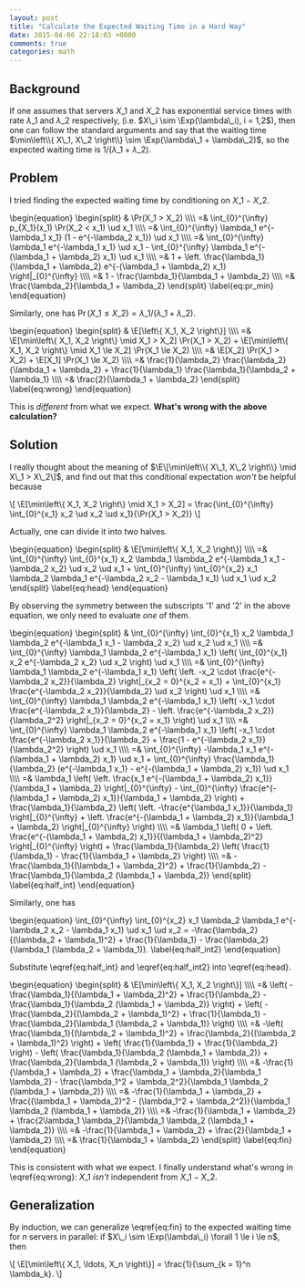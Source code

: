 ```yaml
---
layout: post
title: "Calculate the Expected Waiting Time in a Hard Way"
date: 2015-04-06 22:18:03 +0800
comments: true
categories: math
---
```


Background
---

If one assumes that servers $X\_1$ and $X\_2$ has exponential service
times with rate $\lambda\_1$ and $\lambda\_2$ respectively, (i.e.
$X\_i \sim \Exp(\lambda\_i), i = 1,2$), then one can follow the
standard arguments and say that the waiting time $\min\left\\{ X\_1,
X\_2 \right\\} \sim \Exp(\lambda\_1 + \lambda\_2)$, so the expected
waiting time is $1/(\lambda\_1 + \lambda\_2)$.

Problem
---

I tried finding the expected waiting time by conditioning on $X\_1 - X\_2$.

<div class="myeqn">
\begin{equation}
  \begin{split}
    & \Pr(X_1 > X_2) \\\\
    =& \int_{0}^{\infty} p_{X_1}(x_1) \Pr(X_2 < x_1) \ud x_1 \\\\
    =& \int_{0}^{\infty} \lambda_1 e^{-\lambda_1 x_1} (1 -
    e^{-\lambda_2 x_1}) \ud x_1 \\\\
    =& \int_{0}^{\infty} \lambda_1 e^{-\lambda_1 x_1} \ud x_1 -
    \int_{0}^{\infty} \lambda_1 e^{-(\lambda_1 + \lambda_2) x_1} \ud
    x_1 \\\\
    =& 1 + \left. \frac{\lambda_1}{\lambda_1 + \lambda_2}
    e^{-(\lambda_1 + \lambda_2) x_1} \right|_{0}^{\infty} \\\\
    =& 1 - \frac{\lambda_1}{\lambda_1 + \lambda_2} \\\\
    =& \frac{\lambda_2}{\lambda_1 + \lambda_2}
  \end{split}
  \label{eq:pr_min}
\end{equation}
</div>

Similarly, one has $\Pr(X\_1 \le X\_2) = \lambda\_1/(\lambda\_1 +
\lambda\_2)$.

<div class="myeqn">
\begin{equation}
\begin{split}
& \E[\left\{ X_1, X_2 \right\}] \\\\
=& \E[\min\left\{ X_1, X_2 \right\} \mid X_1 > X_2] \Pr(X_1 > X_2) +
\E[\min\left\{ X_1, X_2 \right\} \mid X_1 \le X_2] \Pr(X_1 \le X_2)
\\\\
=& \E[X_2] \Pr(X_1 > X_2) + \E[X_1] \Pr(X_1 \le X_2) \\\\
=& \frac{1}{\lambda_2} \frac{\lambda_2}{\lambda_1 + \lambda_2} +
\frac{1}{\lambda_1} \frac{\lambda_1}{\lambda_2 + \lambda_1} \\\\
=& \frac{2}{\lambda_1 + \lambda_2}
\end{split}
\label{eq:wrong}
\end{equation}
</div>

This is *different* from what we expect.  **What's wrong with the
above calculation?**

Solution
---

I really thought about the meaning of $\E\[\min\left\\{ X\_1, X\_2
\right\\} \mid X\_1 > X\_2\]$, and find out that this conditional
expectation *won't* be helpful because

<div class="myeqn">
\[
  \E[\min\left\{ X_1, X_2 \right\} \mid X_1 > X_2] =
  \frac{\int_{0}^{\infty} \int_{0}^{x_1} x_2 \ud x_2 \ud x_1}{\Pr(X_1
  > X_2)}
\]
</div>

Actually, one can divide it into two halves.

<div class="myeqn">
\begin{equation}
  \begin{split}
    & \E[\min\left\{ X_1, X_2 \right\}] \\\\
    =& \int_{0}^{\infty} \int_{0}^{x_1} x_2 \lambda_1 \lambda_2
    e^{-\lambda_1 x_1 - \lambda_2 x_2} \ud x_2  \ud x_1
    + \int_{0}^{\infty} \int_{0}^{x_2} x_1 \lambda_2 \lambda_1
	e^{-\lambda_2 x_2 - \lambda_1 x_1} \ud x_1  \ud x_2
  \end{split}
  \label{eq:head}
\end{equation}
</div>

By observing the symmetry between the subscripts '1' and '2' in the
above equation, we only need to evaluate *one* of them.

<div class="myeqn">
\begin{equation}
  \begin{split}
    & \int_{0}^{\infty} \int_{0}^{x_1} x_2 \lambda_1 \lambda_2
    e^{-\lambda_1 x_1 - \lambda_2 x_2} \ud x_2  \ud x_1 \\\\
    =& \int_{0}^{\infty} \lambda_1 \lambda_2 e^{-\lambda_1 x_1} \left(
    \int_{0}^{x_1} x_2 e^{-\lambda_2 x_2} \ud x_2 \right) \ud x_1 \\\\
    =& \int_{0}^{\infty} \lambda_1 \lambda_2 e^{-\lambda_1 x_1} \left(
    \left. -x_2 \cdot \frac{e^{-\lambda_2 x_2}}{\lambda_2}
    \right|_{x_2 = 0}^{x_2 = x_1} + \int_{0}^{x_1} \frac{e^{-\lambda_2
    x_2}}{\lambda_2} \ud x_2 \right) \ud x_1 \\\\
    =& \int_{0}^{\infty} \lambda_1 \lambda_2 e^{-\lambda_1 x_1} \left(
    -x_1 \cdot \frac{e^{-\lambda_2 x_1}}{\lambda_2} - \left.
    \frac{e^{-\lambda_2 x_2}}{\lambda_2^2} \right|_{x_2 = 0}^{x_2 =
    x_1} \right) \ud x_1 \\\\
    =& \int_{0}^{\infty} \lambda_1 \lambda_2 e^{-\lambda_1 x_1} \left(
    -x_1 \cdot \frac{e^{-\lambda_2 x_1}}{\lambda_2} + \frac{1 -
    e^{-\lambda_2 x_1}}{\lambda_2^2} \right) \ud x_1 \\\\
    =& \int_{0}^{\infty} -\lambda_1 x_1 e^{-(\lambda_1 + \lambda_2)
    x_1} \ud x_1 + \int_{0}^{\infty} \frac{\lambda_1}{\lambda_2}
    (e^{-\lambda_1 x_1} - e^{-(\lambda_1 + \lambda_2) x_1}) \ud x_1
    \\\\
    =& \lambda_1 \left( \left. \frac{x_1 e^{-(\lambda_1 + \lambda_2)
    x_1}}{\lambda_1 + \lambda_2} \right|_{0}^{\infty} -
    \int_{0}^{\infty} \frac{e^{-(\lambda_1 + \lambda_2)
    x_1}}{\lambda_1 + \lambda_2} \right) + \frac{\lambda_1}{\lambda_2}
    \left( \left. -\frac{e^{\lambda_1 x_1}}{\lambda_1}
    \right|_{0}^{\infty} + \left. \frac{e^{-(\lambda_1 + \lambda_2)
    x_1}}{\lambda_1 + \lambda_2} \right|_{0}^{\infty} \right) \\\\
    =& \lambda_1 \left( 0 + \left. \frac{e^{-(\lambda_1 + \lambda_2)
    x_1}}{(\lambda_1 + \lambda_2)^2} \right|_{0}^{\infty} \right) +
    \frac{\lambda_1}{\lambda_2} \left( \frac{1}{\lambda_1} -
    \frac{1}{\lambda_1 + \lambda_2} \right) \\\\
    =& -\frac{\lambda_1}{(\lambda_1 + \lambda_2)^2} +
    \frac{1}{\lambda_2} - \frac{\lambda_1}{\lambda_2 (\lambda_1 +
    \lambda_2)}
  \end{split}
  \label{eq:half_int}
\end{equation}
</div>

Similarly, one has

<div class="myeqn">
\begin{equation}
  \int_{0}^{\infty} \int_{0}^{x_2} x_1 \lambda_2 \lambda_1
  e^{-\lambda_2 x_2 - \lambda_1 x_1} \ud x_1  \ud x_2 =
  -\frac{\lambda_2}{(\lambda_2 + \lambda_1)^2} + \frac{1}{\lambda_1} -
  \frac{\lambda_2}{\lambda_1 (\lambda_2 + \lambda_1)}.
  \label{eq:half_int2}
\end{equation}
</div>

Substitute \eqref{eq:half\_int} and \eqref{eq:half\_int2} into
\eqref{eq:head}.

<div class="myeqn">
\begin{equation}
  \begin{split}
    & \E[\min\left\{ X_1, X_2 \right\}] \\\\
    =& \left( -\frac{\lambda_1}{(\lambda_1 + \lambda_2)^2} +
    \frac{1}{\lambda_2} - \frac{\lambda_1}{\lambda_2 (\lambda_1 +
    \lambda_2)} \right)
    + \left( -\frac{\lambda_2}{(\lambda_2 + \lambda_1)^2} +
	\frac{1}{\lambda_1} - \frac{\lambda_2}{\lambda_1 (\lambda_2 +
	\lambda_1)} \right) \\\\
    =& -\left( \frac{\lambda_1}{(\lambda_2 + \lambda_1)^2} +
    \frac{\lambda_2}{(\lambda_2 + \lambda_1)^2} \right) + \left(
    \frac{1}{\lambda_1} + \frac{1}{\lambda_2} \right) - \left(
    \frac{\lambda_1}{\lambda_2 (\lambda_1 + \lambda_2)} +
    \frac{\lambda_2}{\lambda_1 (\lambda_2 + \lambda_1)} \right) \\\\
    =& -\frac{1}{\lambda_1 + \lambda_2} + \frac{\lambda_1 +
    \lambda_2}{\lambda_1 \lambda_2} - \frac{\lambda_1^2 +
    \lambda_2^2}{\lambda_1 \lambda_2 (\lambda_1 + \lambda_2)} \\\\
    =& -\frac{1}{\lambda_1 + \lambda_2} + \frac{(\lambda_1 +
    \lambda_2)^2 - (\lambda_1^2 + \lambda_2^2)}{\lambda_1 \lambda_2
    (\lambda_1 + \lambda_2)} \\\\
    =& -\frac{1}{\lambda_1 + \lambda_2} + \frac{2\lambda_1
    \lambda_2}{\lambda_1 \lambda_2 (\lambda_1 + \lambda_2)} \\\\
    =& -\frac{1}{\lambda_1 + \lambda_2} + \frac{2}{\lambda_1 +
    \lambda_2} \\\\
    =& \frac{1}{\lambda_1 + \lambda_2}
  \end{split}
  \label{eq:fin}
\end{equation}
</div>

This is consistent with what we expect.  I finally understand what's
wrong in \eqref{eq:wrong}: $X\_1$ *isn't* independent from $X\_1 -
X\_2$.

Generalization
---

By induction, we can generalize \eqref{eq:fin} to the expected waiting
time for $n$ servers in parallel: if $X\_i \sim \Exp(\lambda\_i)
\forall 1 \le i \le n$, then

<div class="myeqn">
\[
  \E[\min\left\{ X_1, \ldots, X_n \right\}] = \frac{1}{\sum_{k = 1}^n
  \lambda_k}.
\]
</div>
